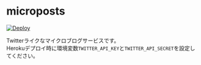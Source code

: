 # microposts
[![Deploy](https://www.herokucdn.com/deploy/button.png)](https://heroku.com/deploy)

Twitterライクなマイクロブログサービスです。  
Herokuデプロイ時に環境変数`TWITTER_API_KEY`と`TWITTER_API_SECRET`を設定してください。
